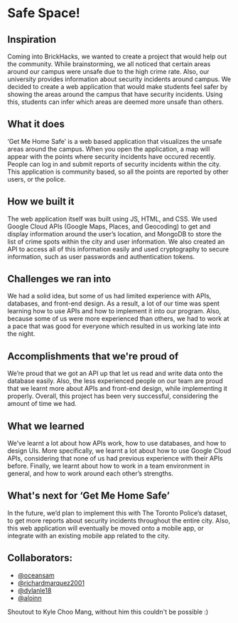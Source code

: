 # Safe Space!

## Inspiration
Coming into BrickHacks, we wanted to create a project that would help out the community. While brainstorming, we all noticed that certain areas around our campus were unsafe due to the high crime rate. Also, our university provides information about security incidents around campus. We decided to create a web application that would make students feel safer by showing the areas around the campus that have security incidents. Using this, students can infer which areas are deemed more unsafe than others.

## What it does
‘Get Me Home Safe’ is a web based application that visualizes the unsafe areas around the campus. When you open the application, a map will appear with the points where security incidents have occured recently. People can log in and submit reports of security incidents within the city. This application is community based, so all the points are reported by other users, or the police.

## How we built it
The web application itself was built using JS, HTML, and CSS. We used Google Cloud APIs (Google Maps, Places, and Geocoding) to get and display information around the user’s location, and MongoDB to store the list of crime spots within the city and user information. We also created an API to access all of this information easily and used cryptography to secure information, such as user passwords and authentication tokens.

## Challenges we ran into
We had a solid idea, but some of us had limited experience with APIs, databases, and front-end design. As a result, a lot of our time was spent learning how to use APIs and how to implement it into our program. Also, because some of us were more experienced than others, we had to work at a pace that was good for everyone which resulted in us working late into the night.

## Accomplishments that we're proud of
We’re proud that we got an API up that let us read and write data onto the database easily. Also, the less experienced people on our team are proud that we learnt more about APIs and front-end design, while implementing it properly. Overall, this project has been very successful, considering the amount of time we had.

## What we learned
We’ve learnt a lot about how APIs work, how to use databases, and how to design UIs. More specifically, we learnt a lot about how to use Google Cloud APIs, considering that none of us had previous experience with their APIs before. Finally, we learnt about how to work in a team environment in general, and how to work around each other’s strengths.

## What's next for ‘Get Me Home Safe’
In the future, we’d plan to implement this with The Toronto Police’s dataset, to get more reports about security incidents throughout the entire city. Also, this web application will eventually be moved onto a mobile app, or integrate with an existing mobile app related to the city.

## Collaborators:
* [@oceansam](https://github.com/oceansam)
* [@richardmarquez2001](https://github.com/richardmarquez2001)
* [@dylanle18](https://github.com/dylanle18)
* [@aloinn](https://github.com/Aloinn)


Shoutout to Kyle Choo Mang, without him this couldn't be possible :)
